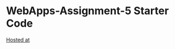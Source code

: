 # WebApps-Assignment-5 Starter Code

[Hosted at](https://44-563-webapps-f21.github.io/webapps-s21-assignment-5-bharathnw/animals.html)

